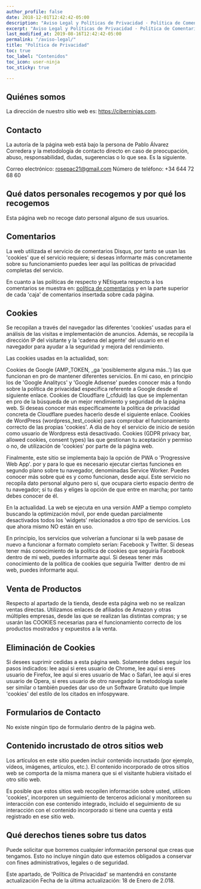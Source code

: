 ```yaml
---
author_profile: false
date: 2018-12-01T12:42:42-05:00
description: "Aviso Legal y Políticas de Privacidad · Política de Comentarios · Créditos y Reconocimientos · Proyectos Realizados; ¿Qué es Ciberninjas?"
excerpt: "Aviso Legal y Políticas de Privacidad · Política de Comentarios · Créditos y Reconocimientos · Proyectos Realizados; ¿Qué es Ciberninjas?"
last_modified_at: 2019-08-16T12:42:42-05:00
permalink: "/aviso-legal/"
title: "Política de Privacidad"
toc: true
toc_label: "Contenidos"
toc_icon: user-ninja
toc_sticky: true

---
```


## Quiénes somos

La dirección de nuestro sitio web es: https://ciberninjas.com.

## Contacto

La autoría de la página web está bajo la persona de Pablo Álvarez Corredera y la metodología de contacto directo en caso de preocupación, abuso, responsabilidad, dudas, sugerencias o lo que sea. Es la siguiente.

Correo electrónico: rosepac21@gmail.com Número de teléfono: +34 644 72 68 60

## Qué datos personales recogemos y por qué los recogemos

Esta página web no recoge dato personal alguno de sus usuarios.

## Comentarios

La web utilizada el servicio de comentarios Disqus, por tanto se usan las 'cookies' que el servicio requiere; si deseas informarte más concretamente sobre su funcionamiento puedes leer aquí las políticas de privacidad completas del servicio.

En cuanto a las políticas de respecto y NEtiqueta respecto a los comentarios se muestra en: [política de comentarios](/politica-comentarios "Política de Comentarios establecida dentro de Ciberninjas") y en la parte superior de cada 'caja' de comentarios insertada sobre cada página.

## Cookies

Se recopilan a través del navegador las diferentes 'cookies' usadas para el análisis de las visitas e implementación de anuncios. Además, se recopila la dirección IP del visitante y la 'cadena del agente' del usuario en el navegador para ayudar a la seguridad y mejora del rendimiento.

Las cookies usadas en la actualidad, son:

Cookies de Google (AMP_TOKEN, _ga 'posiblemente alguna más..') las que funcionan en pro de mantener diferentes servicios. En mi caso, en principio los de 'Google Analitycs' y 'Google Adsense' puedes conocer más a fondo sobre la política de privacidad específica referente a Google desde el siguiente enlace.
Cookies de Cloudflare (_cfduid) las que se implementan en pro de la búsqueda de un mejor rendimiento y seguridad de la página web. Si deseas conocer más específicamente la política de privacidad concreta de Cloudflare puedes hacerlo desde el siguiente enlace.
Cookies de WordPress (wordpress_test_cookie) para comprobar el funcionamiento correcto de las propias 'cookies'. A día de hoy el servicio de inicio de sesión como usuario de Wordpress está desactivado.
Cookies (GDPR privacy bar, allowed cookies, consent types) las que gestionan tu aceptación y permiso o no, de utilización de 'cookies' por parte de la página web.

Finalmente, este sitio se implementa bajo la opción de PWA o 'Progressive Web App'. por y para lo que es necesario ejecutar ciertas funciones en segundo plano sobre tu navegador, denominadas Service Worker. Puedes conocer más sobre qué es y como funcionan, desde aquí. Este servicio no recopila dato personal alguno pero sí, que ocupara cierto espacio dentro de tu navegador; si tu das y eliges la opción de que entre en marcha; por tanto debes conocer de él.

En la actualidad. La web se ejecuta en una versión AMP a tiempo completo buscando la optimización móvil, por ende quedan parcialmente desactivados todos los 'widgets' relacionados a otro tipo de servicios. Los que ahora mismo NO están en uso.

En principio, los servicios que volverían a funcionar si la web pasase de nuevo a funcionar a formato completo serían: Facebook y Twitter. Si deseas tener más conocimiento de la política de cookies que seguiría Facebook dentro de mi web, puedes informarte aquí. Si deseas tener más conocimiento de la política de cookies que seguiría Twitter  dentro de mi web, puedes informarte aquí.

## Venta de Productos

Respecto al apartado de la tienda, desde esta página web no se realizan ventas directas. Utilizamos enlaces de afiliados de Amazon y otras múltiples empresas, desde las que se realizan las distintas compras; y se usarán las COOKIES necesarias para el funcionamiento correcto de los productos mostrados y expuestos a la venta.

## Eliminación de Cookies

Si desees suprimir cedidas a esta página web. Solamente debes seguir los pasos indicados: lee aquí si eres usuario de Chrome, lee aquí si eres usuario de Firefox, lee aquí si eres usuario de Mac o Safari, lee aquí si eres usuario de Opera, si eres usuario de otro navegador la metodología suele ser similar o también puedes dar uso de un Software Gratuito que limpie 'cookies' del estilo de los citados en infospyware.

## Formularios de Contacto

No existe ningún tipo de formulario dentro de la página web.

## Contenido incrustado de otros sitios web

Los artículos en este sitio pueden incluir contenido incrustado (por ejemplo, vídeos, imágenes, artículos, etc.). El contenido incorporado de otros sitios web se comporta de la misma manera que si el visitante hubiera visitado el otro sitio web.

Es posible que estos sitios web recopilen información sobre usted, utilicen 'cookies', incorporen un seguimiento de terceros adicional y monitoreen su interacción con ese contenido integrado, incluido el seguimiento de su interacción con el contenido incorporado si tiene una cuenta y está registrado en ese sitio web.

## Qué derechos tienes sobre tus datos

Puede solicitar que borremos cualquier información personal que creas que tengamos. Esto no incluye ningún dato que estemos obligados a conservar con fines administrativos, legales o de seguridad.

Este apartado, de 'Política de Privacidad' se mantendrá en constante actualización
Fecha de la última actualización: 18 de Enero de 2.018.